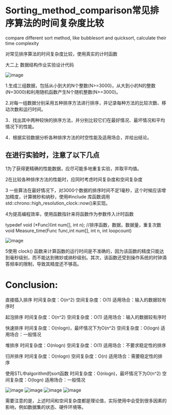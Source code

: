 # Sorting_method_comparison常见排序算法的时间复杂度比较
compare different sort method, like bubblesort and quicksort, calculate their time complexity

对常见排序算法的时间复杂度比较，使用真实的计时函数

大二上 数据结构作业实验设计代码



![image](https://user-images.githubusercontent.com/92865821/206882878-95d9eae8-7033-474c-8f8c-fdafa8fa7c21.png)


1.生成三组数据，包括从小到大的N个整数(N>=3000)，从大到小的N的整数
(N=3000)和利用随机函数产生N个随机整数(N>=3000)。

2.对每一组数据分别采用五种排序方法进行排序，并记录每种方法的比较次数、移动次数和运行时间。

3．找出其中两种较快的排序方法，并分别比较它们在最好情况、最坏情况和平均情况下的性能。

4．根据实验数据分析各种排序方法的时空性能及适用场合，并给出结论。

## 在进行实验时，注意了以下几点 

1为了获得更精确的性能数据，应尽可能多地重复实验，并取平均值。

2在比较各种排序方法的性能时，应同时考虑时间复杂度和空间复杂度

3 一些算法在最好情况下，对3000个数据的排序时间不足1毫秒，这个时候应该增加精度，计算微秒和纳秒，使用#include <chrono>库函数调用std::chrono::high_resolution_clock::now()来实现。

4为提高编程效率，使用函数指针来将函数作为参数传入计时函数

typedef void (*Func)(int num[], int n);	
//排序函数，数据，数据量，重复次数
void Measure_time(Func func,int num[], int n, int loopcount) 

 ![image](https://user-images.githubusercontent.com/92865821/206883036-e7f4a46d-d4e3-4520-baad-25322445da32.png)


5使用 clock() 函数来计算函数的运行时间是不准确的，因为该函数的精度只能达到毫秒级别，而不能达到微妙或纳秒级别。其次，该函数还受到操作系统的时钟滴答频率的限制，导致其精度还不够高。

  
  
  # Conclusion: 
  
  直接插入排序
时间复杂度：O(n^2)
空间复杂度：O(1)
适用场合：输入的数据较有序时

起泡排序
时间复杂度：O(n^2)
空间复杂度：O(1)
适用场合：输入的数据较有序时

快速排序
时间复杂度：O(nlogn)，最坏情况下为O(n^2)
空间复杂度：O(logn)
适用场合：一般情况

堆排序
时间复杂度：O(nlogn)
空间复杂度：O(1)
适用场合：不要求稳定性的排序

归并排序
时间复杂度：O(nlogn)
空间复杂度：O(n)
适用场合：需要稳定性的排序

使用STL中algorithm的sort函数
时间复杂度：O(nlogn)，最坏情况下为O(n^2)
空间复杂度：O(logn)
适用场合：一般情况

![image](https://user-images.githubusercontent.com/92865821/206883087-29ace9dd-f1ee-4e53-b9c8-59f89efcd641.png)
![image](https://user-images.githubusercontent.com/92865821/206883088-42eda522-0dd0-415d-b5e2-0487533776e3.png)
![image](https://user-images.githubusercontent.com/92865821/206883090-923d454b-12e1-4467-b626-b9e5c173bfcc.png)
![image](https://user-images.githubusercontent.com/92865821/206883091-168fa0b5-2905-4216-b1b4-a7830a60f798.png)



需要注意的是，上述时间和空间复杂度都是理论值，实际使用中会受到很多因素的影响，例如数据集的状态、硬件环境等。
